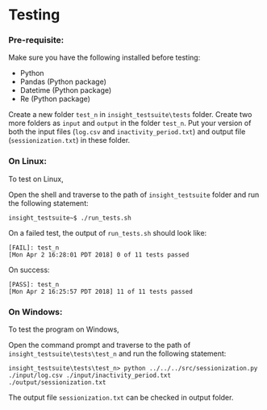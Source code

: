 # Testing

### Pre-requisite:

Make sure you have the following installed before testing:

* Python
* Pandas (Python package)
* Datetime (Python package)
* Re (Python package)

Create a new folder `test_n` in `insight_testsuite\tests` folder. Create two more folders as `input` and `output` in the folder `test_n`. Put your version of both the input files (`log.csv` and `inactivity_period.txt`) and output file (`sessionization.txt`) in these folder.

### On Linux:

To test on Linux,

Open the shell and traverse to the path of `insight_testsuite` folder and run the following statement:

	insight_testsuite~$ ./run_tests.sh

On a failed test, the output of `run_tests.sh` should look like:

    [FAIL]: test_n
    [Mon Apr 2 16:28:01 PDT 2018] 0 of 11 tests passed

On success:

    [PASS]: test_n
    [Mon Apr 2 16:25:57 PDT 2018] 11 of 11 tests passed
	
### On Windows:

To test the program on Windows,

Open the command prompt and traverse to the path of `insight_testsuite\tests\test_n` and run the following statement:

	insight_testsuite\tests\test_n> python ../../../src/sessionization.py ./input/log.csv ./input/inactivity_period.txt ./output/sessionization.txt

The output file `sessionization.txt` can be checked in output folder.
